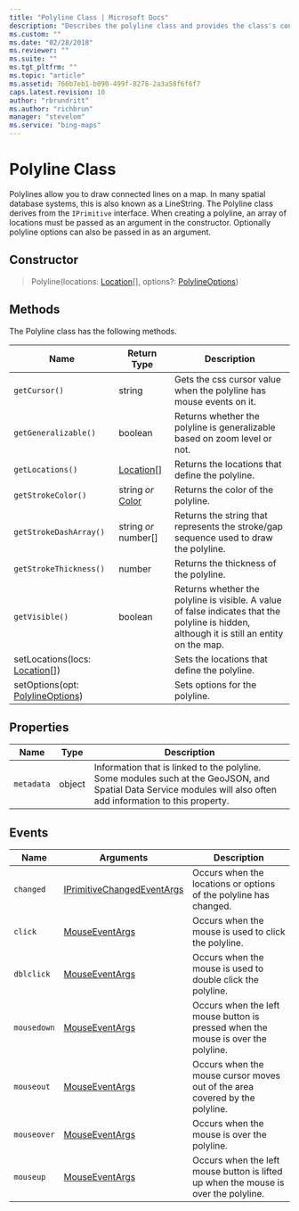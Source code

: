 ```yaml
---
title: "Polyline Class | Microsoft Docs"
description: "Describes the polyline class and provides the class's constructor and tables that outline the class's methods, properties, and events."
ms.custom: ""
ms.date: "02/28/2018"
ms.reviewer: ""
ms.suite: ""
ms.tgt_pltfrm: ""
ms.topic: "article"
ms.assetid: 766b7eb1-b090-499f-8278-2a3a58f6f6f7
caps.latest.revision: 10
author: "rbrundritt"
ms.author: "richbrun"
manager: "stevelom"
ms.service: "bing-maps"
---
```

# Polyline Class

Polylines allow you to draw connected lines on a map. In many spatial database systems, this is also known as a LineString. The Polyline class derives from the `IPrimitive` interface. When creating a polyline, an array of locations must be passed as an argument in the constructor. Optionally polyline options can also be passed in as an argument.

## Constructor

> Polyline(locations: [Location](location-class.md)[], options?: [PolylineOptions](polylineoptions-object.md))

## Methods

The Polyline class has the following methods.

| Name                               | Return Type       | Description                                                |
|------------------------------------|-------------------|------------------------------------------------------------|
| `getCursor()` | string | Gets the css cursor value when the polyline has mouse events on it. |
| `getGeneralizable()` | boolean | Returns whether the polyline is generalizable based on zoom level or not. |
| `getLocations()`                   | [Location](location-class.md)\[\]      | Returns the locations that define the polyline.    |
| `getStrokeColor()`                 | string _or_ [Color](color-class.md)    | Returns the color of the polyline.                 |
| `getStrokeDashArray()`             | string _or_ number\[\] | Returns the string that represents the stroke/gap sequence used to draw the polyline.  |
| `getStrokeThickness()`             | number            | Returns the thickness of the polyline.                                    |
| `getVisible()`                     | boolean           | Returns whether the polyline is visible. A value of false indicates that the polyline is hidden, although it is still an entity on the map. |
| setLocations(locs: [Location](location-class.md)\[\]) |                   | Sets the locations that define the polyline.                              |
| setOptions(opt: [PolylineOptions](polylineoptions-object.md)) |                   | Sets options for the polyline.                                            |

## Properties

| Name     | Type     | Description                        |
|----------|----------|------------------------------------|
| `metadata` | object   | Information that is linked to the polyline. Some modules such at the GeoJSON, and Spatial Data Service modules will also often add information to this property.          |

## Events

| Name  | Arguments  | Description                                                                                   |
|-----------|----------------|---------------------------------------------------------------------------------------|
| `changed` | [IPrimitiveChangedEventArgs](iprimitivechangedeventargs-object.md) | Occurs when the locations or options of the polyline has changed. |
| `click`     | [MouseEventArgs](mouseeventargs-object.md) | Occurs when the mouse is used to click the polyline.   
`dblclick` | [MouseEventArgs](mouseeventargs-object.md) | Occurs when the mouse is used to double click the polyline.                             |
| `mousedown` | [MouseEventArgs](mouseeventargs-object.md) | Occurs when the left mouse button is pressed when the mouse is over the polyline.   |
| `mouseout`  | [MouseEventArgs](mouseeventargs-object.md) | Occurs when the mouse cursor moves out of the area covered by the polyline.         |
| `mouseover` | [MouseEventArgs](mouseeventargs-object.md) | Occurs when the mouse is over the polyline.                                         |
| `mouseup`   | [MouseEventArgs](mouseeventargs-object.md) | Occurs when the left mouse button is lifted up when the mouse is over the polyline. |
